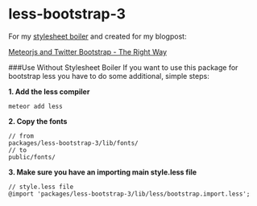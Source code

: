 less-bootstrap-3
================

For my [stylesheet boiler](https://github.com/DerMambo/stylesheets.git) and created for my blogpost:

[Meteorjs and Twitter Bootstrap - The Right Way](www.manuel-schoebel.com/blog/meteorjs-and-twitter-bootstrap---the-right-way)


###Use Without Stylesheet Boiler
If you want to use this package for bootstrap less you have to do some additional, simple steps:

**1. Add the less compiler**
    
    meteor add less

**2. Copy the fonts**

    // from
    packages/less-bootstrap-3/lib/fonts/
    // to
    public/fonts/

**3. Make sure you have an importing main style.less file**

    // style.less file
    @import 'packages/less-bootstrap-3/lib/less/bootstrap.import.less';
